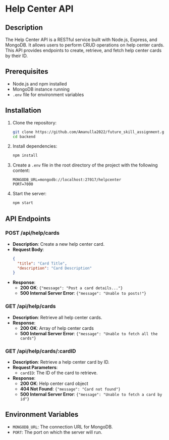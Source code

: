 # Help Center API

## Description

The Help Center API is a RESTful service built with Node.js, Express, and MongoDB. It allows users to perform CRUD operations on help center cards. This API provides endpoints to create, retrieve, and fetch help center cards by their ID.

## Prerequisites

- Node.js and npm installed
- MongoDB instance running
- `.env` file for environment variables

## Installation

1. Clone the repository:

   ```bash
   git clone https://github.com/Amanulla2022/future_skill_assignment.git
   cd backend
   ```

2. Install dependencies:

   ```bash
   npm install
   ```

3. Create a `.env` file in the root directory of the project with the following content:

   ```env
   MONGODB_URL=mongodb://localhost:27017/helpcenter
   PORT=7000
   ```

4. Start the server:
   ```bash
   npm start
   ```

## API Endpoints

### POST /api/help/cards

- **Description**: Create a new help center card.
- **Request Body**:
  ```json
  {
    "title": "Card Title",
    "description": "Card Description"
  }
  ```
- **Response**:
  - **200 OK**: `{"message": "Post a card details..."}`
  - **500 Internal Server Error**: `{"message": "Unable to posts!"}`

### GET /api/help/cards

- **Description**: Retrieve all help center cards.
- **Response**:
  - **200 OK**: Array of help center cards
  - **500 Internal Server Error**: `{"message": "Unable to fetch all the cards"}`

### GET /api/help/cards/:cardID

- **Description**: Retrieve a help center card by ID.
- **Request Parameters**:
  - `cardID`: The ID of the card to retrieve.
- **Response**:
  - **200 OK**: Help center card object
  - **404 Not Found**: `{"message": "Card not found"}`
  - **500 Internal Server Error**: `{"message": "Unable to fetch a card by id"}`

## Environment Variables

- `MONGODB_URL`: The connection URL for MongoDB.
- `PORT`: The port on which the server will run.
